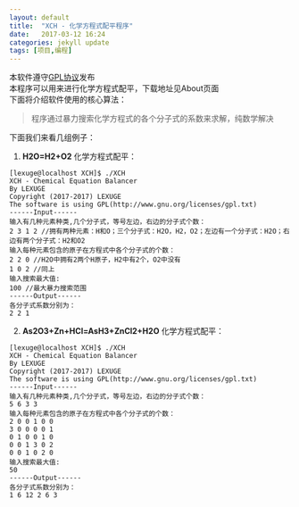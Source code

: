 ```yaml
---
layout: default
title:  "XCH - 化学方程式配平程序"
date:   2017-03-12 16:24
categories: jekyll update
tags: [项目,编程]
---
```

本软件遵守[GPL协议](http://www.gnu.org/licenses/gpl.txt)发布  
本程序可以用来进行化学方程式配平，下载地址见About页面  
下面将介绍软件使用的核心算法：  
> 程序通过暴力搜索化学方程式的各个分子式的系数来求解，纯数学解决  

下面我们来看几组例子：  
1. **H2O=H2+O2** 化学方程式配平：  
```
[lexuge@localhost XCH]$ ./XCH
XCH - Chemical Equation Balancer
By LEXUGE
Copyright (2017-2017) LEXUGE
The software is using GPL(http://www.gnu.org/licenses/gpl.txt)
------Input------
输入有几种元素种类,几个分子式，等号左边，右边的分子式个数：
2 3 1 2 //拥有两种元素：H和O；三个分子式：H2O，H2，O2；左边有一个分子式：H2O；右边有两个分子式：H2和O2
输入每种元素包含的原子在方程式中各个分子式的个数：
2 2 0 //H2O中拥有2两个H原子，H2中有2个，O2中没有
1 0 2 //同上
输入搜索最大值:
100 //最大暴力搜索范围
------Output------
各分子式系数分别为：
2 2 1
```


2. **As2O3+Zn+HCl=AsH3+ZnCl2+H2O** 化学方程式配平：  
```
[lexuge@localhost XCH]$ ./XCH
XCH - Chemical Equation Balancer
By LEXUGE
Copyright (2017-2017) LEXUGE
The software is using GPL(http://www.gnu.org/licenses/gpl.txt)
------Input------
输入有几种元素种类,几个分子式，等号左边，右边的分子式个数：
5 6 3 3
输入每种元素包含的原子在方程式中各个分子式的个数：
2 0 0 1 0 0
3 0 0 0 0 1
0 1 0 0 1 0
0 0 1 3 0 2
0 0 1 0 2 0
输入搜索最大值:
50
------Output------
各分子式系数分别为：
1 6 12 2 6 3
```
